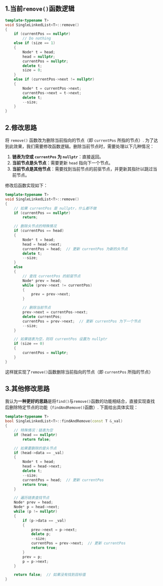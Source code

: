 ## 1.当前`remove()`函数逻辑
``` cpp
template<typename T>
void SingleLinkedList<T>::remove()
{
    if (currentPos == nullptr)
        // Do nothing
    else if (size == 1)
    {
        Node* t = head;
        head = nullptr;
        currentPos = nullptr;
        delete t;
        size = 0;
    }
    else if (currentPos->next != nullptr)
    {  
        Node* t = currentPos->next;
        currentPos->next = t->next;
        delete t;
        --size;
    }
}
```

## 2.修改思路
将 `remove()` 函数改为删除当前指向的节点（即 `currentPos` 所指的节点）. 为了达到此效果，我们需要修改函数逻辑。删除当前节点时，需要处理以下几种情况：

1. **链表为空或 `currentPos` 为 `nullptr`**：直接返回。
2. **当前节点是头节点**：需要更新 `head` 指向下一个节点。
3. **当前节点是其他节点**：需要找到当前节点的前驱节点，并更新其指针以跳过当前节点。

修改后函数实现如下：
``` cpp
template<typename T>
void SingleLinkedList<T>::remove()
{
    // 如果 currentPos 是 nullptr，什么都不做
    if (currentPos == nullptr)
        return;

    // 删除头节点的特殊情况
    if (currentPos == head)
    {
        Node* t = head;
        head = head->next;
        currentPos = head;  // 更新 currentPos 为新的头节点
        delete t;
        --size;
    }
    else
    {
        // 查找 currentPos 的前驱节点
        Node* prev = head;
        while (prev->next != currentPos)
        {
            prev = prev->next;
        }

        // 删除当前节点
        prev->next = currentPos->next;
        delete currentPos;
        currentPos = prev->next;  // 更新 currentPos 为下一个节点
        --size;
    }

    // 如果链表为空，则将 currentPos 设置为 nullptr
    if (size == 0)
    {
        currentPos = nullptr;
    }
}

```
这样就实现了`remove()`函数删除当前指向的节点（即 `currentPos` 所指的节点）
## 3.其他修改思路
我认为**一种更好的思路**是将`find()`与`remove()`函数的功能相结合，直接实现查找后删除特定节点的功能（`findAndRemove()`函数）. 下面给出具体实现：
``` cpp
template<typename T>
bool SingleLinkedList<T>::findAndRemove(const T &_val)
{
    // 特殊情况：链表为空
    if (head == nullptr)
        return false;

    // 如果要删除的是头节点
    if (head->data == _val)
    {
        Node* t = head;
        head = head->next;
        delete t;
        --size;
        currentPos = head;  // 更新 currentPos
        return true;
    }

    // 遍历链表查找节点
    Node* prev = head;
    Node* p = head->next;
    while (p != nullptr)
    {
        if (p->data == _val)
        {
            prev->next = p->next;
            delete p;
            --size;
            currentPos = prev->next;  // 更新 currentPos
            return true;
        }
        prev = p;
        p = p->next;
    }

    return false;  // 如果没有找到目标值
}

```